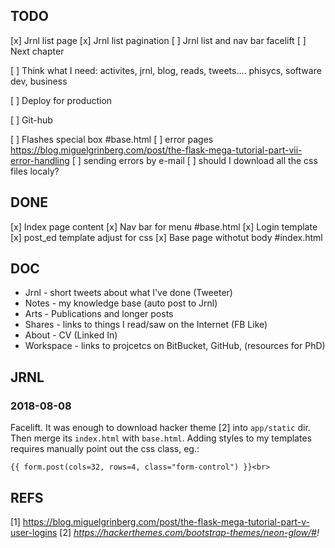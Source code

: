 ## TODO


[x] Jrnl list page
[x] Jrnl list pagination
[ ] Jrnl list and nav bar facelift
[ ] Next chapter

[ ] Think what I need: activites, jrnl, blog, reads, tweets.... phisycs, software dev, business


[ ] Deploy for production

[ ] Git-hub

[ ] Flashes special box #base.html
[ ] error pages https://blog.miguelgrinberg.com/post/the-flask-mega-tutorial-part-vii-error-handling
[ ] sending errors by e-mail
[ ] should I download all the css files localy?

## DONE
[x] Index page content
[x] Nav bar for menu #base.html
[x] Login template
[x] post_ed template adjust for css
[x] Base page withotut body #index.html

## DOC
- Jrnl - short tweets about what I've done (Tweeter)
- Notes - my knowledge base (auto post to Jrnl)
- Arts - Publications and longer posts
- Shares - links to things I read/saw on the Internet (FB Like) 
- About - CV (Linked In)
- Workspace - links to projcetcs on BitBucket, GitHub, (resources for PhD)


## JRNL

### 2018-08-08
Facelift. It was enough to download hacker theme [2] into `app/static` dir. Then merge its `index.html`
with `base.html`. Adding styles to my templates requires manually point out the css class, eg.:
```
{{ form.post(cols=32, rows=4, class="form-control") }}<br>
``` 

## REFS
[1] https://blog.miguelgrinberg.com/post/the-flask-mega-tutorial-part-v-user-logins
[2] _https://hackerthemes.com/bootstrap-themes/neon-glow/#!_